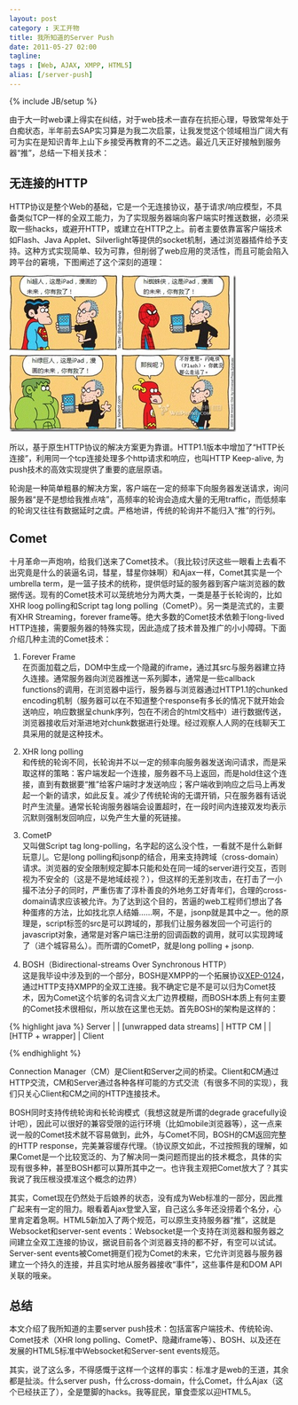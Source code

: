 ```yaml
---
layout: post
category : 天工开物
title: 我所知道的Server Push
date: 2011-05-27 02:00
tagline:
tags : [Web, AJAX, XMPP, HTML5]
alias: [/server-push]
---
```

{% include JB/setup %}

由于大一时web课上得实在纠结，对于web技术一直存在抗拒心理，导致常年处于白痴状态，半年前去SAP实习算是为我二次启蒙，让我发觉这个领域相当广阔大有可为实在是知识青年上山下乡接受再教育的不二之选。最近几天正好接触到服务器“推”，总结一下相关技术：

## 无连接的HTTP

HTTP协议是整个Web的基础，它是一个无连接协议，基于请求/响应模型，不具备类似TCP一样的全双工能力，为了实现服务器端向客户端实时推送数据，必须采取一些hacks，或避开HTTP，或建立在HTTP之上。前者主要依靠富客户端技术如Flash、Java Applet、Silverlight等提供的socket机制，通过浏览器插件给予支持。这种方式实现简单、较为可靠，但削弱了web应用的灵活性，而且可能会陷入跨平台的窘境，下图阐述了这个深刻的道理：

![悲剧的闪电侠](/assets/img/flash.png)  

所以，基于原生HTTP协议的解决方案更为靠谱。HTTP1.1版本中增加了“HTTP长连接”，利用同一个tcp连接处理多个http请求和响应，也叫HTTP Keep-alive, 为push技术的高效实现提供了重要的底层原语。

轮询是一种简单粗暴的解决方案，客户端在一定的频率下向服务器发送请求，询问服务器“是不是想给我推点啥”，高频率的轮询会造成大量的无用traffic，而低频率的轮询又往往有数据延时之虞。严格地讲，传统的轮询并不能归入“推”的行列。

## Comet

十月革命一声炮响，给我们送来了Comet技术。（我比较讨厌这些一眼看上去看不出究竟是什么的装逼名词，彗星，彗星你妹啊）和Ajax一样，Comet其实是一个umbrella term，是一篮子技术的统称，提供低时延的服务器到客户端浏览器的数据传送。现有的Comet技术可以笼统地分为两大类，一类是基于长轮询的，比如XHR loog polling和Script tag long polling（CometP）。另一类是流式的，主要有XHR Streaming，forever frame等。绝大多数的Comet技术依赖于long-lived HTTP连接，需要服务器的特殊实现，因此造成了技术普及推广的小小障碍。下面介绍几种主流的Comet技术：

1. Forever Frame  
在页面加载之后，DOM中生成一个隐藏的iframe，通过其src与服务器建立持久连接。通常服务器向浏览器推送一系列脚本，通常是一些callback functions的调用，在浏览器中运行，服务器与浏览器通过HTTP1.1的chunked encoding机制（服务器可以在不知道整个response有多长的情况下就开始会送响应，响应数据呈chunk序列，包在不闭合的html文档中）进行数据传送，浏览器接收后对渐进地对chunk数据进行处理。经过观察人人网的在线聊天工具采用的就是这种技术。

2. XHR long polling  
和传统的轮询不同，长轮询并不以一定的频率向服务器发送询问请求，而是采取这样的策略：客户端发起一个连接，服务器不马上返回，而是hold住这个连接，直到有数据要“推”给客户端时才发送响应；客户端收到响应之后马上再发起一个新的请求，如此反复。减少了传统轮询的无谓开销，只在服务器有话说时产生流量。通常长轮询服务器端会设置超时，在一段时间内连接双发均表示沉默则强制发回响应，以免产生大量的死链接。

3. CometP  
又叫做Script tag long-polling，名字起的这么没个性，一看就不是什么新鲜玩意儿。它是long polling和jsonp的结合，用来支持跨域（cross-domain）请求。浏览器的安全限制规定脚本只能和处在同一域的server进行交互，否则视为不安全的（这是不是地域歧视？），但这样的无差别攻击，在打击了一小撮不法分子的同时，严重伤害了淳朴善良的外地务工好青年们，合理的cross-domain请求应该被允许。为了达到这个目的，苦逼的web工程师们想出了各种蛋疼的方法，比如找北京人结婚……啊，不是，jsonp就是其中之一。他的原理是，script标签的src是可以跨域的，那我们让服务器发回一个可运行的javascript对象，通常是对客户端已注册的回调函数的调用，就可以实现跨域了（进个城容易么）。而所谓的CometP，就是long polling + jsonp.

4. BOSH（Bidirectional-streams Over Synchronous HTTP）  
这是我毕设中涉及到的一个部分，BOSH是XMPP的一个拓展协议[XEP-0124][]，通过HTTP支持XMPP的全双工连接。我不确定它是不是可以归为Comet技术，因为Comet这个坑爹的名词含义太广边界模糊，而BOSH本质上有何主要的Comet技术很相似，所以放在这里也无妨。首先BOSH的架构是这样的：


{% highlight java %}
     Server
        |
        |  [unwrapped data streams]
        |
     HTTP CM
        |
        |  [HTTP + <body/> wrapper]
        |
     Client

{% endhighlight %}

Connection Manager（CM）是Client和Server之间的桥梁。Client和CM通过HTTP交流，CM和Server通过各种各样可能的方式交流（有很多不同的实现），我们只关心Client和CM之间的HTTP连接技术。

BOSH同时支持传统轮询和长轮询模式（我想这就是所谓的degrade gracefully设计吧），因此可以很好的兼容受限的运行环境（比如mobile浏览器等），这一点来说一般的Comet技术就不容易做到，此外，与Comet不同，BOSH的CM返回完整的HTTP response，完美兼容缓存代理。（协议原文如此，不过按照我的理解，如果Comet是一个比较宽泛的、为了解决同一类问题而提出的技术概念，具体的实现有很多种，甚至BOSH都可以算所其中之一。也许我主观把Comet放大了？其实我说了我压根没摸准这个概念的边界）

其实，Comet现在仍然处于后娘养的状态，没有成为Web标准的一部分，因此推广起来有一定的阻力。眼看着Ajax登堂入室，自己这么多年还没捞着个名分，心里肯定着急啊。HTML5新加入了两个规范，可以原生支持服务器“推”，这就是Websocket和server-sent events：Websocket是一个支持在浏览器和服务器之间建立全双工连接的协议，据说目前各个浏览器支持的都不好，有空可以试试。Server-sent events被Comet拥趸们视为Comet的未来，它允许浏览器与服务器建立一个持久的连接，并且实时地从服务器接收“事件”，这些事件是和DOM API关联的哦亲。

## 总结
本文介绍了我所知道的主要server push技术：包括富客户端技术、传统轮询、Comet技术（XHR long polling、CometP、隐藏iframe等）、BOSH、以及还在发展的HTML5标准中Websocket和Server-sent events规范。

其实，说了这么多，不得感慨于这样一个这样的事实：标准才是web的王道，其余都是扯淡。什么server push，什么cross-domain，什么Comet，什么Ajax（这个已经扶正了），全是蹩脚的hacks。我等屁民，箪食壶浆以迎HTML5。

[XEP-0124]: http://xmpp.org/extensions/xep-0124.html

